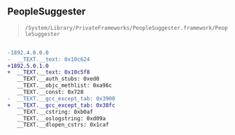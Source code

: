 ## PeopleSuggester

> `/System/Library/PrivateFrameworks/PeopleSuggester.framework/PeopleSuggester`

```diff

-1892.4.0.0.0
-  __TEXT.__text: 0x10c624
+1892.5.0.1.0
+  __TEXT.__text: 0x10c5f8
   __TEXT.__auth_stubs: 0xed0
   __TEXT.__objc_methlist: 0xa96c
   __TEXT.__const: 0x728
-  __TEXT.__gcc_except_tab: 0x3900
+  __TEXT.__gcc_except_tab: 0x38fc
   __TEXT.__cstring: 0xb0af
   __TEXT.__oslogstring: 0xd09a
   __TEXT.__dlopen_cstrs: 0x1caf

```
